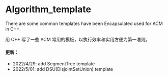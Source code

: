 # Algorithm_template

There are some common templates have been Encapsulated used for ACM in C++.

用 C++ 写了一些 ACM 常用的模板，以执行效率和实用方便为第一准则。
#### 更新：

* 2022/4/29: add SegmentTree template
* 2022/5/01: add DSU(DisjointSetUnion) template
